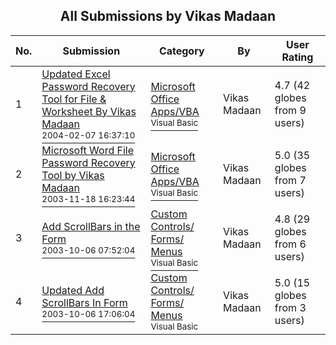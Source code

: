 ﻿<div align="center">

## All Submissions by Vikas Madaan

</div>

No.  | Submission | Category | By   | User Rating
---- | ---------- | -------- | ---- | -----------
1 | [Updated Excel Password Recovery Tool for File & Worksheet By Vikas Madaan<br /><sup>2004-02-07 16:37:10</sup>](https://github.com/Planet-Source-Code/vikas-madaan-updated-excel-password-recovery-tool-for-file-worksheet-by-vikas-madaan__1-51560) | [Microsoft Office Apps/VBA<br /><sup>Visual Basic</sup>](../ByCategory/microsoft-office-apps-vba__1-42.md) | Vikas Madaan | 4.7 (42 globes from 9 users)
2 | [Microsoft Word File Password Recovery Tool by Vikas Madaan<br /><sup>2003-11-18 16:23:44</sup>](https://github.com/Planet-Source-Code/vikas-madaan-microsoft-word-file-password-recovery-tool-by-vikas-madaan__1-49981) | [Microsoft Office Apps/VBA<br /><sup>Visual Basic</sup>](../ByCategory/microsoft-office-apps-vba__1-42.md) | Vikas Madaan | 5.0 (35 globes from 7 users)
3 | [Add ScrollBars in the Form<br /><sup>2003-10-06 07:52:04</sup>](https://github.com/Planet-Source-Code/vikas-madaan-add-scrollbars-in-the-form__1-49033) | [Custom Controls/ Forms/  Menus<br /><sup>Visual Basic</sup>](../ByCategory/custom-controls-forms-menus__1-4.md) | Vikas Madaan | 4.8 (29 globes from 6 users)
4 | [Updated Add ScrollBars In Form<br /><sup>2003-10-06 17:06:04</sup>](https://github.com/Planet-Source-Code/vikas-madaan-updated-add-scrollbars-in-form__1-49111) | [Custom Controls/ Forms/  Menus<br /><sup>Visual Basic</sup>](../ByCategory/custom-controls-forms-menus__1-4.md) | Vikas Madaan | 5.0 (15 globes from 3 users)
